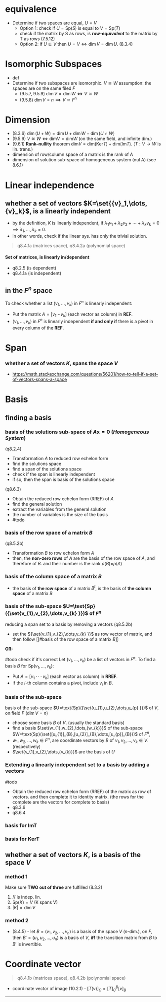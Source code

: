 
# equivalence

- Determine if two spaces are equal, $U=V$
	- Option 1: check if $U=\text{Sp}{(S)}$ is equal to $V=\text{Sp}{(T)}$
	- check if the matrix by S as rows, is ***row-equivalent*** to the matrix by T as rows (7.5.12)
	- Option 2: if $U\subseteq V$ then $U=V \iff \dim V=\dim U$. (8.3.4)


# Isomorphic Subspaces

- def
- Determine if two subspaces are isomorphic. $V\cong{W}$
	assumption: the spaces are on the same filed $F$  
	- (9.5.7, 9.5.9) $\dim{V}=\dim{W} \iff V\cong{W}$
	- (9.5.8) $\dim{V}=n\implies V\cong{F^n}$

# Dimension 

- (8.3.6) $\dim(U+W)=\dim{U}+\dim{W}-\dim(U \cap W)$
- (9.5.9) $V \cong W \iff \text{dim}{V}=\text{dim}{W}$ (on the same field, and infinite dim.)
- (9.6.1) **Rank–nullity** theorem  $\text{dim}{V}=\text{dim}{(\text{Ker}{T})}+\text{dim}{(\text{Im}{T})}$. ($T:V\to W$ is lin. trans.)
- dimension of row/column space of a matrix is the rank of A
- dimension of solution sub-space of homogeneous system (nul A) (see 8.6.1)

# Linear independence

## whether a set of vectors $K=\set{{v}_1,\dots,{v}_k}$, is a linearly independent

- by the definition, $K$ is linearly independent, if  $\lambda_1{v}_1 + \lambda_2{v}_2 + \cdots + \lambda_k{v}_k = {0}\implies{\lambda_{1},\dots,{\lambda_{k}}}=0$.
- in other words, check if the linear sys. has only the trivial solution.

> q8.4.1a (matrices space), q8.4.2a (polynomial space)

####  Set of matrices, is linearly in/dependent
- q8.2.5 (is dependent)
- q8.4.1a (is independent)

## in the $F^n$ space

To check whether a list $(v_{1}, \dots , v_{k})$ in $F^n$ is linearly independent: 
- Put the matrix $A=[v_{1} \cdots v_{k}]$ (each vector as column) in **REF**. 
- $(v_{1}, \dots , v_{k})$ in $F^n$ is linearly independent **if and only if** there is a pivot in every column of the **REF**. 

# Span

### whether a set of vectors $K$, spans the space $V$

- https://math.stackexchange.com/questions/56201/how-to-tell-if-a-set-of-vectors-spans-a-space


# Basis

## finding a basis

### basis of the **solutions sub-space of** $A\textbf{x}=\textbf{0}$ (*Homogeneous System*) 

(q8.2.4)
- Transformation $A$ to reduced row echelon form	
- find the solutions space
- find a span of the solutions space
- check if the span is linearly independent
- if so, then the span is basis of the solutions space

(q8.6.3)
- Obtain the reduced row echelon form (RREF) of $A$
- find the general solution
- extract the variables from the general solution
- the number of variables is the size of the basis
- #todo 

### basis of the row space of a matrix $B$
(q8.5.2b)

- Transformation $B$ to row echelon form $A$
- then, the **non-zero rows** of $A$ are the basis of the row space of $A$, and therefore of $B$. and their number is the rank $\rho{(B)=}\rho{(A)}$

### basis of the column space of a matrix $B$

- the basis of **the row space** of a matrix $B^t$, is the basis of **the column space** of a matrix $B$

### basis of the sub-space $U=\text{Sp}({\set{v_{1},v_{2},\dots,v_{k}   }})$ of ${F}^n$
reducing a span set to a basis by removing a vectors 
(q8.5.2b)

- set the ${\set{v_{1},v_{2},\dots,v_{k}   }}$ as row vector of matrix, and then follow [[#basis of the row space of a matrix $B$]] 

 **OR:**

#todo check if it's correct 
Let $(v_{1}, \dots , v_{k})$ be a list of vectors in $F^n$. To find a basis $B$ for $\text{Sp}(v_{1}, \dots , v_{k})$: 
- Put $A = [v_{1} · · · v_{k}]$ (each vector as column) in **RREF**. 
- If the $i$-th column contains a pivot, include $v_{i}$ in $B$. 


### basis of the sub-space 
basis of the sub-space $U=\text{Sp}({\set{u_{1},u_{2},\dots,u_{p}   }})$ of $V$, on field $F$ ($\dim{V}=n$)

- choose some basis $B$ of $V$. (usually the standard basis) 
- find a basis $\set{w_{1},w_{2},\dots,{w_{k}}}$ of the sub-space $W=\text{Sp}(\set{[u_{1}]_{B},[u_{2}]_{B},\dots,[u_{p}]_{B}})$ of $F^n$, 
- $w_{1},w_{2},\dots,{w_{k}}\in{F^n}$, are coordinate vectors by $B$ of $v_{1},v_{2},\dots,{v_{k}}\in{V}$. (respectively)
- $\set{v_{1},v_{2},\dots,{v_{k}}}$ are the basis of $U$

### Extending a linearly independent set to a basis by adding a vectors

#todo 
- Obtain the reduced row echelon form (RREF) of the matrix as row of vectors. and then complete it to identity matrix. (the rows for the complete are the vectors for complete to basis)
- q8.3.6
- q8.6.4 

### basis for ImT

### basis for KerT

## whether a set of vectors $K$, is a basis of the space $V$

### method 1

Make sure **TWO out of three** are fulfilled (8.3.2)
1. $K$ is indep. lin. 
2. $\text{Sp}(K)=V$  (K spans V)
3. $|K|=\dim{V}$ 

### method 2

- (8.4.5) - let $B={(v_{1},v_{2},\dots,v_{n})}$ is a basis of the space $V$ ($n$-dim.), on $F$, then $B'={(u_{1},u_{2},\dots,u_{n})}$ is a basis of $V$, **iff** the transition matrix from $B$ to $B'$ is invertible.


# Coordinate vector

> q8.4.1b (matrices space), q8.4.2b (polynomial space)

- coordinate vector of image (10.2.1) - $[T(v)]_{C}=[T]^{B}_{C}[v]_{B}$







___







